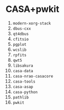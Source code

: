CASA+pwkit
==========

1. `modern-xorg-stack`
1. `dbus-cxx`
1. `qt4dbus`
1. `cfitsio`
1. `pgplot`
1. `wcslib`
1. `rpfits`
1. `qwt5`
1. `libsakura`
1. `casa-data`
1. `casa-nrao-casacore`
1. `casa-tools`
1. `casa-asap`
1. `casa-python`
1. `pathlib`
1. `pwkit`
